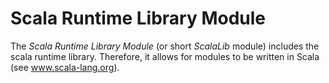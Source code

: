 # Scala Runtime Library Module

The *Scala Runtime Library Module* (or short *ScalaLib* module) includes the scala runtime library. Therefore, it allows 
for modules to be written in Scala (see www.scala-lang.org).  
